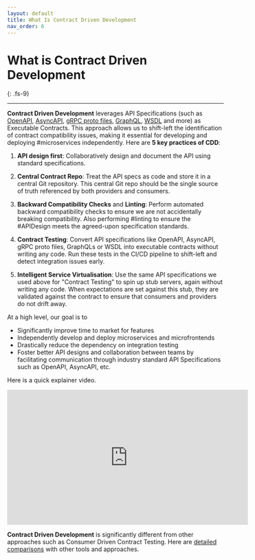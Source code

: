 ```yaml
---
layout: default
title: What Is Contract Driven Development
nav_order: 6
---
```

# What is Contract Driven Development
{: .fs-9}

---

**Contract Driven Development** leverages API Specifications (such as [OpenAPI](https://www.openapis.org/), [AsyncAPI](https://www.asyncapi.com/), [gRPC proto files](https://grpc.io/docs/what-is-grpc/introduction/), [GraphQL](https://graphql.org/), [WSDL](https://www.w3schools.com/xml/xml_wsdl.asp) and more) as Executable Contracts. This approach allows us to shift-left the identification of contract compatibility issues, making it essential for developing and deploying #microservices independently. Here are **5 key practices of CDD**:

1. **API design first**: Collaboratively design and document the API using standard specifications.

2. **Central Contract Repo**: Treat the API specs as code and store it in a central Git repository. This central Git repo should be the single source of truth referenced by both providers and consumers.

3. **Backward Compatibility Checks** and **Linting**: Perform automated backward compatibility checks to ensure we are not accidentally breaking compatibility. Also performing #linting to ensure the #APIDesign meets the agreed-upon specification standards.

4. **Contract Testing**: Convert API specifications like OpenAPI, AsyncAPI, gRPC proto files, GraphQLs or WSDL into executable contracts without writing any code. Run these tests in the CI/CD pipeline to shift-left and detect integration issues early.

5. **Intelligent Service Virtualisation**: Use the same API specifications we used above for "Contract Testing" to spin up stub servers, again without writing any code. When expectations are set against this stub, they are validated against the contract to ensure that consumers and providers do not drift away.

At a high level, our goal is to
* Significantly improve time to market for features
* Independently develop and deploy microservices and microfrontends
* Drastically reduce the dependency on integration testing
* Foster better API designs and collaboration between teams by facilitating communication through industry standard API Specifications such as OpenAPI, AsyncAPI, etc.

Here is a quick explainer video.

<iframe width="560" height="315" src="https://www.youtube.com/embed/CSIrlayMZcU" title="YouTube video player" frameborder="0" allow="accelerometer; autoplay; clipboard-write; encrypted-media; gyroscope; picture-in-picture" allowfullscreen></iframe>

**Contract Driven Development** is significantly different from other approaches such as Consumer Driven Contract Testing. Here are [detailed comparisons](https://specmatic.io/category/comparisons) with other tools and approaches.
